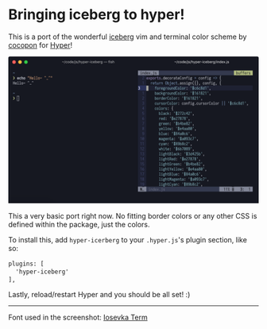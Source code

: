 # Bringing iceberg to hyper!

This is a port of the wonderful [iceberg](https://github.com/cocopon/iceberg.vim) vim and terminal color scheme by [cocopon](https://github.com/cocopon/iceberg.vim) for [Hyper](https://hyper.is/)!

![Screenshot](./img/screenshot.png)

This a very basic port right now. No fitting border colors or any other CSS is defined within the package, just the colors.

To install this, add `hyper-icerberg` to your `.hyper.js`'s plugin section, like so:
```
plugins: [
  'hyper-iceberg'
],
```
Lastly, reload/restart Hyper and you should be all set! :)

---

Font used in the screenshot: [Iosevka Term](https://github.com/be5invis/Iosevka)